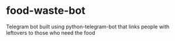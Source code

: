 # food-waste-bot
Telegram bot built using python-telegram-bot that links people with leftovers to those who need the food
